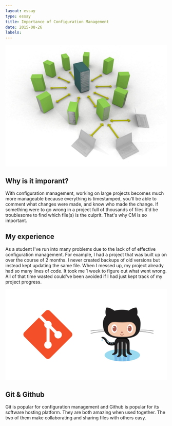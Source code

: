 ```yaml
---
layout: essay
type: essay
title: Importance of Configuration Management
date: 2015-08-26
labels:
---
```


<img src="../images/software.jpg" style="max-width:100%;">

## Why is it imporant?

With configuration management, working on large projects becomes much more manageable because everything is timestamped,
you'll be able to comment what changes were made, and know who made the change. If something were to go wrong in a project full of thousands of files it'd be troublesome to find which file(s) is the culprit. That's why CM is so important.

## My experience

As a student I've run into many problems due to the lack of of effective configuration management. For example, I had a project that was built up on over the course of 2 months. I never created backups of old versions but instead kept updating the same file. When I messed up, my project already had so many lines of code. It took me 1 week to figure out what went wrong. All of that time wasted could've been avoided if I had just kept track of my project progress.

<img src="../images/git.jpg" style="max-width:100%;">

## Git & Github

Git is popular for configuration management and Github is popular for its software hosting platform. They are both amazing when used together. The two of them make collaborating and sharing files with others easy.
